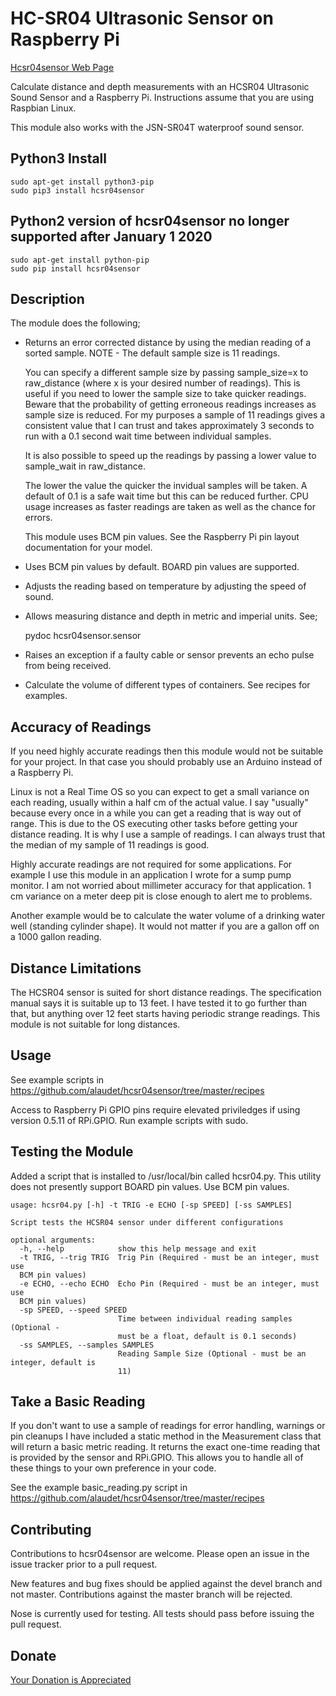 # HC-SR04 Ultrasonic Sensor on Raspberry Pi

[Hcsr04sensor Web Page](https://www.linuxnorth.org/hcsr04sensor)

Calculate distance and depth measurements with an HCSR04 Ultrasonic Sound Sensor and a Raspberry Pi. Instructions assume that you are using Raspbian Linux.

This module also works with the JSN-SR04T waterproof sound sensor.

## Python3 Install

    sudo apt-get install python3-pip
    sudo pip3 install hcsr04sensor

## Python2 version of hcsr04sensor no longer supported after January 1 2020

    sudo apt-get install python-pip
    sudo pip install hcsr04sensor

## Description

The module does the following;

* Returns an error corrected distance by using the median reading of a sorted
  sample. NOTE - The default sample size is 11 readings.

  You can specify a
  different sample size by passing sample_size=x  to raw_distance (where x is your desired
  number of readings).  This is useful if you need to lower the sample size to take
  quicker readings.  Beware that the probability of getting erroneous readings
  increases as sample size is reduced.  For my purposes a sample of 11 readings gives a consistent
  value that I can trust and takes approximately 3 seconds to run with a 0.1
  second wait time between individual samples.

  It is also possible to speed up the readings by passing a lower value to
  sample_wait in raw_distance.

  The lower the value the quicker the invidual
  samples will be taken.  A default of 0.1 is a safe wait time but this can be
  reduced further.  CPU usage increases as faster readings are taken as well as
  the chance for errors.

  This module uses BCM pin values.  See the Raspberry Pi pin layout documentation for your model.

* Uses BCM pin values by default.  BOARD pin values are supported.

* Adjusts the reading based on temperature by adjusting the speed of sound.

* Allows measuring distance and depth in metric and imperial units.  See;

    pydoc hcsr04sensor.sensor

* Raises an exception if a faulty cable or sensor prevents an echo pulse from being received.

* Calculate the volume of different types of containers.  See recipes for examples.

## Accuracy of Readings

If you need highly accurate readings then this module would not be suitable for your project.  In that case you should probably use an Arduino instead of a Raspberry Pi.

Linux is not a Real Time OS so you can expect to get a small variance on each reading, usually within a half cm of the actual value.  I say "usually" because every once in a while you can get a reading that is way out of range.  This is due to the OS executing other tasks before getting your distance reading.  It is why I use a sample of readings.  I can always trust that the median of my sample of 11 readings is good.

Highly accurate readings are not required for some applications. For example I use this module in an application I wrote for a sump pump monitor.  I am not worried about millimeter accuracy for that application.  1 cm variance on a meter deep pit is close enough to alert me to problems.

Another example would be to calculate the water volume of a drinking water well (standing cylinder shape).
It would not matter if you are a gallon off on a 1000 gallon reading.


## Distance Limitations

The HCSR04 sensor is suited for short distance readings.  The specification manual says it is suitable up to 13 feet.  I have tested it to go further than that, but anything over 12 feet starts having periodic strange readings.
This module is not suitable for long distances.


## Usage

See example scripts in https://github.com/alaudet/hcsr04sensor/tree/master/recipes

Access to Raspberry Pi GPIO pins require elevated priviledges if using version 0.5.11 of RPi.GPIO.  Run example
scripts with sudo.

## Testing the Module

Added a script that is installed to /usr/local/bin called hcsr04.py.
This utility does not presently support BOARD pin values.  Use BCM pin values.

    usage: hcsr04.py [-h] -t TRIG -e ECHO [-sp SPEED] [-ss SAMPLES]

    Script tests the HCSR04 sensor under different configurations

    optional arguments:
      -h, --help            show this help message and exit
      -t TRIG, --trig TRIG  Trig Pin (Required - must be an integer, must use
      BCM pin values)
      -e ECHO, --echo ECHO  Echo Pin (Required - must be an integer, must use
      BCM pin values)
      -sp SPEED, --speed SPEED
                            Time between individual reading samples (Optional -
                            must be a float, default is 0.1 seconds)
      -ss SAMPLES, --samples SAMPLES
                            Reading Sample Size (Optional - must be an integer, default is
                            11)


## Take a Basic Reading

If you don't want to use a sample of readings for error handling, warnings or pin cleanups I have included a static method in the Measurement class that will return a basic metric reading.  It returns the exact one-time reading that is provided  by the sensor and RPi.GPIO.  This allows you to handle all of these things to your own preference in your code.

See the example basic_reading.py script in https://github.com/alaudet/hcsr04sensor/tree/master/recipes


## Contributing

Contributions to hcsr04sensor are welcome.  Please open an issue in the issue
tracker prior to a pull request.

New features and bug fixes should be applied against the devel branch and not master. Contributions against the master branch will be rejected.

Nose is currently used for testing.  All tests should pass before issuing
the pull request.


## Donate

[Your Donation is Appreciated](https://www.linuxnorth.org/donate/)
